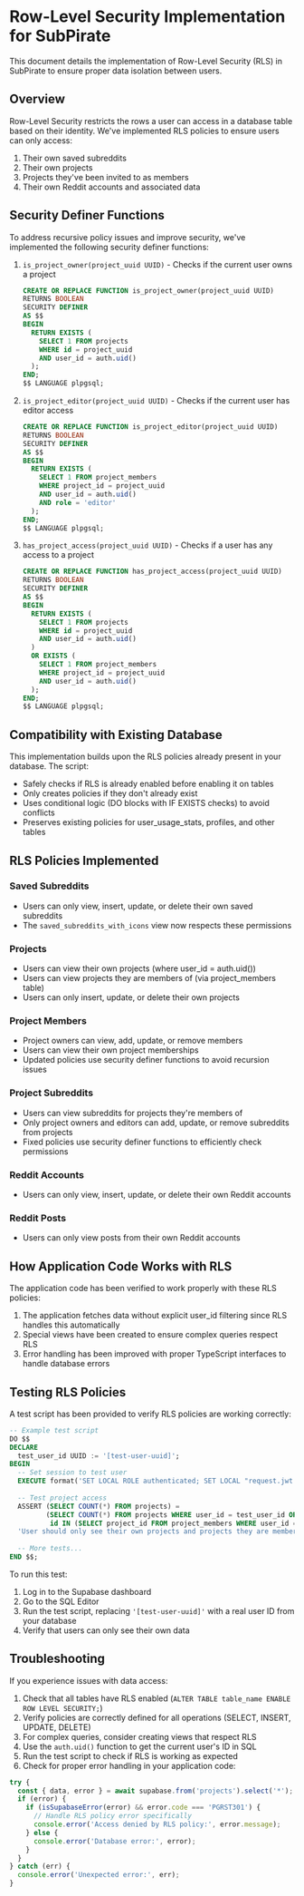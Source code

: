 # Row-Level Security Implementation for SubPirate

This document details the implementation of Row-Level Security (RLS) in SubPirate to ensure proper data isolation between users.

## Overview

Row-Level Security restricts the rows a user can access in a database table based on their identity. We've implemented RLS policies to ensure users can only access:

1. Their own saved subreddits
2. Their own projects
3. Projects they've been invited to as members
4. Their own Reddit accounts and associated data

## Security Definer Functions

To address recursive policy issues and improve security, we've implemented the following security definer functions:

1. `is_project_owner(project_uuid UUID)` - Checks if the current user owns a project
   ```sql
   CREATE OR REPLACE FUNCTION is_project_owner(project_uuid UUID)
   RETURNS BOOLEAN
   SECURITY DEFINER
   AS $$
   BEGIN
     RETURN EXISTS (
       SELECT 1 FROM projects 
       WHERE id = project_uuid 
       AND user_id = auth.uid()
     );
   END;
   $$ LANGUAGE plpgsql;
   ```

2. `is_project_editor(project_uuid UUID)` - Checks if the current user has editor access
   ```sql
   CREATE OR REPLACE FUNCTION is_project_editor(project_uuid UUID)
   RETURNS BOOLEAN
   SECURITY DEFINER
   AS $$
   BEGIN
     RETURN EXISTS (
       SELECT 1 FROM project_members 
       WHERE project_id = project_uuid 
       AND user_id = auth.uid() 
       AND role = 'editor'
     );
   END;
   $$ LANGUAGE plpgsql;
   ```

3. `has_project_access(project_uuid UUID)` - Checks if a user has any access to a project
   ```sql
   CREATE OR REPLACE FUNCTION has_project_access(project_uuid UUID)
   RETURNS BOOLEAN
   SECURITY DEFINER
   AS $$
   BEGIN
     RETURN EXISTS (
       SELECT 1 FROM projects 
       WHERE id = project_uuid 
       AND user_id = auth.uid()
     )
     OR EXISTS (
       SELECT 1 FROM project_members 
       WHERE project_id = project_uuid 
       AND user_id = auth.uid()
     );
   END;
   $$ LANGUAGE plpgsql;
   ```

## Compatibility with Existing Database

This implementation builds upon the RLS policies already present in your database. The script:

- Safely checks if RLS is already enabled before enabling it on tables
- Only creates policies if they don't already exist
- Uses conditional logic (DO blocks with IF EXISTS checks) to avoid conflicts
- Preserves existing policies for user_usage_stats, profiles, and other tables

## RLS Policies Implemented

### Saved Subreddits
- Users can only view, insert, update, or delete their own saved subreddits
- The `saved_subreddits_with_icons` view now respects these permissions

### Projects
- Users can view their own projects (where user_id = auth.uid())
- Users can view projects they are members of (via project_members table)
- Users can only insert, update, or delete their own projects

### Project Members
- Project owners can view, add, update, or remove members
- Users can view their own project memberships
- Updated policies use security definer functions to avoid recursion issues

### Project Subreddits
- Users can view subreddits for projects they're members of
- Only project owners and editors can add, update, or remove subreddits from projects
- Fixed policies use security definer functions to efficiently check permissions

### Reddit Accounts
- Users can only view, insert, update, or delete their own Reddit accounts

### Reddit Posts
- Users can only view posts from their own Reddit accounts

## How Application Code Works with RLS

The application code has been verified to work properly with these RLS policies:

1. The application fetches data without explicit user_id filtering since RLS handles this automatically
2. Special views have been created to ensure complex queries respect RLS
3. Error handling has been improved with proper TypeScript interfaces to handle database errors

## Testing RLS Policies

A test script has been provided to verify RLS policies are working correctly:

```sql
-- Example test script
DO $$
DECLARE
  test_user_id UUID := '[test-user-uuid]';
BEGIN
  -- Set session to test user
  EXECUTE format('SET LOCAL ROLE authenticated; SET LOCAL "request.jwt.claim.sub" = %L', test_user_id);
  
  -- Test project access
  ASSERT (SELECT COUNT(*) FROM projects) = 
         (SELECT COUNT(*) FROM projects WHERE user_id = test_user_id OR 
          id IN (SELECT project_id FROM project_members WHERE user_id = test_user_id)),
  'User should only see their own projects and projects they are members of';
  
  -- More tests...
END $$;
```

To run this test:

1. Log in to the Supabase dashboard
2. Go to the SQL Editor
3. Run the test script, replacing `'[test-user-uuid]'` with a real user ID from your database
4. Verify that users can only see their own data

## Troubleshooting

If you experience issues with data access:

1. Check that all tables have RLS enabled (`ALTER TABLE table_name ENABLE ROW LEVEL SECURITY;`)
2. Verify policies are correctly defined for all operations (SELECT, INSERT, UPDATE, DELETE)
3. For complex queries, consider creating views that respect RLS
4. Use the `auth.uid()` function to get the current user's ID in SQL
5. Run the test script to check if RLS is working as expected
6. Check for proper error handling in your application code:

```typescript
try {
  const { data, error } = await supabase.from('projects').select('*');
  if (error) {
    if (isSupabaseError(error) && error.code === 'PGRST301') {
      // Handle RLS policy error specifically
      console.error('Access denied by RLS policy:', error.message);
    } else {
      console.error('Database error:', error);
    }
  }
} catch (err) {
  console.error('Unexpected error:', err);
}
```